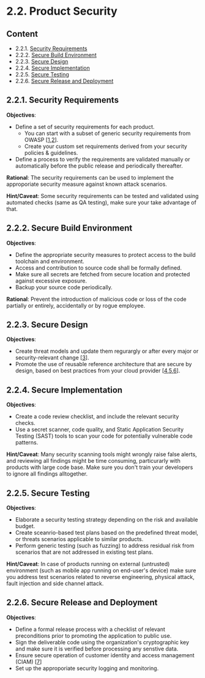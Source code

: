 # 2.2. Product Security

## Content
* 2.2.1. [Security Requirements](#221-security-requirements)
* 2.2.2. [Secure Build Environment](#222-secure-build-environment)
* 2.2.3. [Secure Design](#223-secure-design)
* 2.2.4. [Secure Implementation](#224-secure-implementation)
* 2.2.5. [Secure Testing](#225-secure-testing)
* 2.2.6. [Secure Release and Deployment](#226-secure-release-and-deployment)

## 2.2.1. Security Requirements
**Objectives**:
* Define a set of security requirements for each product. 
  * You can start with a subset of generic security requirements from OWASP [[1](../references.md#24-owasp-asvs),[2](../references.md#25-owasp-masvs)]. 
  * Create your custom set requirements derived from your security policies & guidelines.
* Define a process to verify the requirements are validated manually or automatically before the public release and periodically thereafter.

**Rational**: The security requirements can be used to implement the approporiate security measure against known attack scenarios.

**Hint/Caveat**: Some security requirements can be tested and validated using automated checks (same as QA testing), make sure your take advantage of that.

## 2.2.2. Secure Build Environment

**Objectives**:
* Define the appropriate security measures to protect access to the build toolchain and environment.
* Access and contribution to source code shall be formally defined.
* Make sure all secrets are fetched from secure location and protected against excessive exposure.
* Backup your source code periodically. 

**Rational**: Prevent the introduction of malicious code or loss of the code partially or entirely, accidentally or by rogue employee. 

## 2.2.3. Secure Design

**Objectives**:
* Create threat models and update them regurargly or after every major or security-relevant change [[3](../references.md#26-threat-modeling-manifesto)].
* Promote the use of reusable reference architecture that are secure by design, based on best practices from your cloud provider [[4](../references.md#27-aws-wat-security),[5](../references.md#28-microsoft-waf-security),[6](../references.md#29-google-caf-security)].

## 2.2.4. Secure Implementation
**Objectives**:
* Create a code review checklist, and include the relevant security checks. 
* Use a secret scanner, code quality, and Static Application Security Testing (SAST) tools to scan your code for potentially vulnerable code patterns.

**Hint/Caveat**: Many security scanning tools might wrongly raise false alerts, and reviewing all findings might be time consuming, particurarly with products with large code base. Make sure you don't train your developers to ignore all findings alltogether.  

## 2.2.5. Secure Testing
**Objectives**:
* Elaborate a security testing strategy depending on the risk and available budget.
* Create sceanrio-based test plans based on the predefined threat model, or threats scenarios applicable to similar products.
* Perform generic testing (such as fuzzing) to address residual risk from scenarios that are not addressed in existing test plans. 

**Hint/Caveat**: In case of products running on external (untrusted) environment (such as mobile app running on end-user's device) make sure you address test scenarios related to reverse engineering, physical attack, fault injection and side channel attack.

## 2.2.6. Secure Release and Deployment

**Objectives**:
* Define a formal release process with a checklist of relevant preconditions prior to promoting the application to public use.
* Sign the deliverable code using the organization's cryptographic key and make sure it is verified before processing any senstive data.
* Ensure secure operation of customer identity and access management (CIAM) [[7](../references.md#30-ciam)]
* Set up the approporiate security logging and monitoring. 
